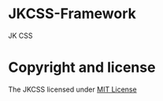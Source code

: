 # JKCSS-Framework
JK CSS 

# Copyright and license

The JKCSS licensed under [MIT License](https://github.com/JKCSS/JKCSS-Framework/blob/main/README.md)
